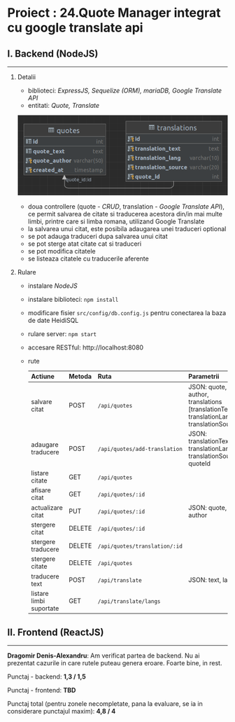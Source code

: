 # Proiect : 24.Quote Manager integrat cu google translate api

## I. Backend (NodeJS)
---
1. Detalii
    - biblioteci: _ExpressJS, Sequelize (ORM), mariaDB, Google Translate API_
    - entitati: _Quote, Translate_

    ![alt text](./assets/images/diagram.png "Logo Title")

    - doua controllere (quote - _CRUD_, translation - _Google Translate API_), ce permit salvarea de citate si traducerea acestora din/in mai multe limbi, printre care si limba romana, utilizand Google Translate
    - la salvarea unui citat, este posibila adaugarea unei traduceri optional
    - se pot adauga traduceri dupa salvarea unui citat
    - se pot sterge atat citate cat si traduceri
    - se pot modifica citatele
    - se listeaza citatele cu traducerile aferente
2. Rulare
    - instalare _NodeJS_
    - instalare biblioteci: ```npm install```
    - modificare fisier `src/config/db.config.js` pentru conectarea la baza de date HeidiSQL
    - rulare server: ```npm start```
    - accesare RESTful: http://localhost:8080
    - rute

        | Actiune       | Metoda       | Ruta                          | Parametrii|
        | ------------- |:-------------| :-----------------------------| ---|
        | salvare citat | POST         | `/api/quotes`                 | JSON: quote, author, translations [translationText, translationLang, translationSource] |
        | adaugare traducere | POST         | `/api/quotes/add-translation` | JSON: translationText, translationLang, translationSource, quoteId |
        | listare citate | GET          | `/api/quotes`                 ||
        | afisare citat | GET          | `/api/quotes/:id`             ||
        | actualizare citat | PUT          | `/api/quotes/:id`             | JSON: quote, author|
        | stergere citat | DELETE       | `/api/quotes/:id`             ||
        | stergere traducere | DELETE       | `/api/quotes/translation/:id` ||
        | stergere citate | DELETE       | `/api/quotes`                 ||
        | traducere text | POST         | `/api/translate`              | JSON: text, lang |
        | listare limbi suportate | GET          | `/api/translate/langs`        |
 
 

## II. Frontend (ReactJS)

<hr>

**Dragomir Denis-Alexandru**: Am verificat partea de backend. Nu ai prezentat cazurile in care rutele puteau genera eroare. Foarte bine, in rest.

Punctaj - backend: **1,3 / 1,5**

Punctaj - frontend: **TBD**

Punctaj total (pentru zonele necompletate, pana la evaluare, se ia in considerare punctajul maxim): **4,8 / 4**

